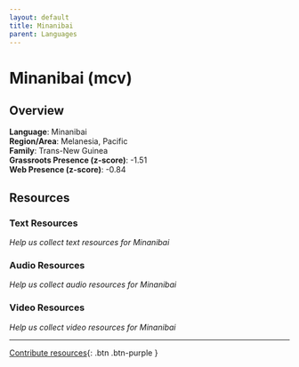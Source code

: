 ```yaml
---
layout: default
title: Minanibai
parent: Languages
---
```


# Minanibai (mcv)

## Overview

**Language**: Minanibai  
**Region/Area**: Melanesia, Pacific  
**Family**: Trans-New Guinea  
**Grassroots Presence (z-score)**: -1.51  
**Web Presence (z-score)**: -0.84  

## Resources

### Text Resources
*Help us collect text resources for Minanibai*

### Audio Resources
*Help us collect audio resources for Minanibai*

### Video Resources
*Help us collect video resources for Minanibai*

---

[Contribute resources](https://forms.office.com/e/1SfLJx3u1r){: .btn .btn-purple }
